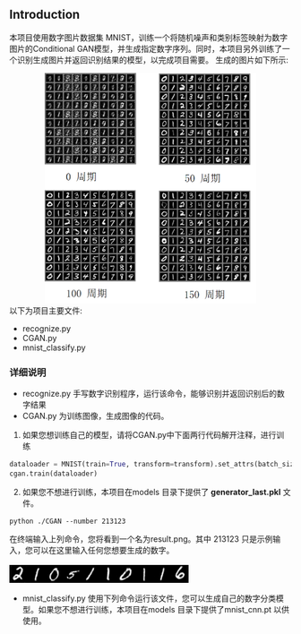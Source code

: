 ## Introduction
本项目使用数字图片数据集 MNIST，训练一个将随机噪声和类别标签映射为数字图片的Conditional GAN模型，并生成指定数字序列。同时，本项目另外训练了一个识别生成图片并返回识别结果的模型，以完成项目需要。
生成的图片如下所示:
<div align="center">
    <img src="https://github.com/wapitil/Gan_MNIST/blob/main/docx_img/0_150.png" alt="Generated Image" style="width: 75%;">
</div>
以下为项目主要文件:

- recognize.py
- CGAN.py
- mnist_classify.py

### 详细说明
- recognize.py 手写数字识别程序，运行该命令，能够识别并返回识别后的数字结果
- CGAN.py 为训练图像，生成图像的代码。
1. 如果您想训练自己的模型，请将CGAN.py中下面两行代码解开注释，进行训练
```python
dataloader = MNIST(train=True, transform=transform).set_attrs(batch_size=opt.batch_size, shuffle=True)
cgan.train(dataloader) 
```
2. 如果您不想进行训练，本项目在models 目录下提供了 **generator_last.pkl** 文件。
```
python ./CGAN --number 213123
```
在终端输入上列命令，您将看到一个名为result.png。其中 213123 只是示例输入，您可以在这里输入任何您想要生成的数字。
<br> </br>
![img](https://github.com/wapitil/Gan_MNIST/blob/main/result.png)

- mnist_classify.py 使用下列命令运行该文件，您可以生成自己的数字分类模型。如果您不想进行训练，本项目在models 目录下提供了mnist_cnn.pt 以供使用。




